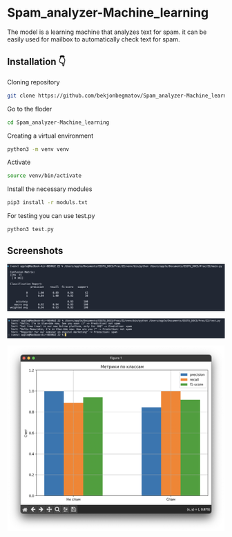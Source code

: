 # Spam_analyzer-Machine_learning

The model is a learning machine that analyzes text for spam. it can be easily used for mailbox to automatically check text for spam.

## Installation 👇

Cloning repository
```bash  
git clone https://github.com/bekjonbegmatov/Spam_analyzer-Machine_learning.git
```
Go to the floder
```bash 
cd Spam_analyzer-Machine_learning
```
Creating a virtual environment
```bash 
python3 -m venv venv
```
Activate
```bash 
source venv/bin/activate
```
Install the necessary modules
```bash 
pip3 install -r moduls.txt
```
For testing you can use test.py
```bash
python3 test.py
```



## Screenshots

![App Screenshot](https://github.com/bekjonbegmatov/Spam_analyzer-Machine_learning/blob/main/img/R.png?raw=true)

![App Screenshot](https://github.com/bekjonbegmatov/Spam_analyzer-Machine_learning/blob/main/img/T.png?raw=true)

![App Screenshot](https://github.com/bekjonbegmatov/Spam_analyzer-Machine_learning/blob/main/img/i.png?raw=true)


